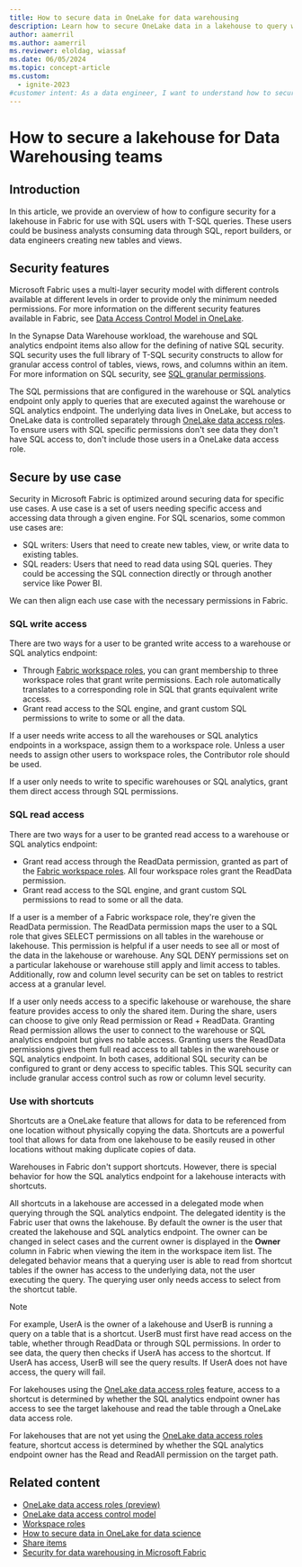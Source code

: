 ```yaml
---
title: How to secure data in OneLake for data warehousing
description: Learn how to secure OneLake data in a lakehouse to query with data warehousing T-SQL queries.
author: aamerril
ms.author: aamerril
ms.reviewer: eloldag, wiassaf
ms.date: 06/05/2024
ms.topic: concept-article
ms.custom:
  - ignite-2023
#customer intent: As a data engineer, I want to understand how to secure a lakehouse in Fabric for data warehousing so that I can ensure the data is protected and accessible only to authorized users.
---
```


# How to secure a lakehouse for Data Warehousing teams

## Introduction

In this article, we provide an overview of how to configure security for a lakehouse in Fabric for use with SQL users with T-SQL queries. These users could be business analysts consuming data through SQL, report builders, or data engineers creating new tables and views.

## Security features

Microsoft Fabric uses a multi-layer security model with different controls available at different levels in order to provide only the minimum needed permissions. For more information on the different security features available in Fabric, see [Data Access Control Model in OneLake](./data-access-control-model.md).

In the Synapse Data Warehouse workload, the warehouse and SQL analytics endpoint items also allow for the defining of native SQL security. SQL security uses the full library of T-SQL security constructs to allow for granular access control of tables, views, rows, and columns within an item. For more information on SQL security, see [SQL granular permissions](../../data-warehouse/sql-granular-permissions.md).

The SQL permissions that are configured in the warehouse or SQL analytics endpoint only apply to queries that are executed against the warehouse or SQL analytics endpoint. The underlying data lives in OneLake, but access to OneLake data is controlled separately through [OneLake data access roles](./get-started-data-access-roles.md). To ensure users with SQL specific permissions don't see data they don't have SQL access to, don't include those users in a OneLake data access role.

## Secure by use case

Security in Microsoft Fabric is optimized around securing data for specific use cases. A use case is a set of users needing specific access and accessing data through a given engine. For SQL scenarios, some common use cases are:

- SQL writers: Users that need to create new tables, view, or write data to existing tables.
- SQL readers: Users that need to read data using SQL queries. They could be accessing the SQL connection directly or through another service like Power BI.

We can then align each use case with the necessary permissions in Fabric.

### SQL write access

There are two ways for a user to be granted write access to a warehouse or SQL analytics endpoint:

- Through [Fabric workspace roles](./get-started-security.md#workspace-permissions), you can grant membership to three workspace roles that grant write permissions. Each role automatically translates to a corresponding role in SQL that grants equivalent write access.
- Grant read access to the SQL engine, and grant custom SQL permissions to write to some or all the data.

If a user needs write access to all the warehouses or SQL analytics endpoints in a workspace, assign them to a workspace role. Unless a user needs to assign other users to workspace roles, the Contributor role should be used.

If a user only needs to write to specific warehouses or SQL analytics, grant them direct access through SQL permissions.

<a id="read-access"></a>

### SQL read access

There are two ways for a user to be granted read access to a warehouse or SQL analytics endpoint:

- Grant read access through the ReadData permission, granted as part of the [Fabric workspace roles](./get-started-security.md#workspace-permissions). All four workspace roles grant the ReadData permission.
- Grant read access to the SQL engine, and grant custom SQL permissions to read to some or all the data.

If a user is a member of a Fabric workspace role, they're given the ReadData permission. The ReadData permission maps the user to a SQL role that gives SELECT permissions on all tables in the warehouse or lakehouse. This permission is helpful if a user needs to see all or most of the data in the lakehouse or warehouse. Any SQL DENY permissions set on a particular lakehouse or warehouse still apply and limit access to tables. Additionally, row and column level security can be set on tables to restrict access at a granular level.

If a user only needs access to a specific lakehouse or warehouse, the share feature provides access to only the shared item. During the share, users can choose to give only Read permission or Read + ReadData. Granting Read permission allows the user to connect to the warehouse or SQL analytics endpoint but gives no table access. Granting users the ReadData permissions gives them full read access to all tables in the warehouse or SQL analytics endpoint. In both cases, additional SQL security can be configured to grant or deny access to specific tables. This SQL security can include granular access control such as row or column level security.

### Use with shortcuts

Shortcuts are a OneLake feature that allows for data to be referenced from one location without physically copying the data. Shortcuts are a powerful tool that allows for data from one lakehouse to be easily reused in other locations without making duplicate copies of data.

Warehouses in Fabric don't support shortcuts. However, there is special behavior for how the SQL analytics endpoint for a lakehouse interacts with shortcuts.

All shortcuts in a lakehouse are accessed in a delegated mode when querying through the SQL analytics endpoint. The delegated identity is the Fabric user that owns the lakehouse. By default the owner is the user that created the lakehouse and SQL analytics endpoint. The owner can be changed in select cases and the current owner is displayed in the **Owner** column in Fabric when viewing the item in the workspace item list. The delegated behavior means that a querying user is able to read from shortcut tables if the owner has access to the underlying data, not the user executing the query. The querying user only needs access to select from the shortcut table.

> [!NOTE]
> For example, UserA is the owner of a lakehouse and UserB is running a query on a table that is a shortcut. UserB must first have read access on the table, whether through ReadData or through SQL permissions. In order to see data, the query then checks if UserA has access to the shortcut. If UserA has access, UserB will see the query results. If UserA does not have access, the query will fail.

For lakehouses using the [OneLake data access roles](./get-started-data-access-roles.md) feature, access to a shortcut is determined by whether the SQL analytics endpoint owner has access to see the target lakehouse and read the table through a OneLake data access role.

For lakehouses that are not yet using the [OneLake data access roles](./get-started-data-access-roles.md) feature, shortcut access is determined by whether the SQL analytics endpoint owner has the Read and ReadAll permission on the target path.

## Related content

- [OneLake data access roles (preview)](./get-started-data-access-roles.md)
- [OneLake data access control model](./data-access-control-model.md)
- [Workspace roles](../../get-started/roles-workspaces.md)
- [How to secure data in OneLake for data science](./how-to-secure-data-onelake-for-data-science.md)
- [Share items](../../get-started/share-items.md)
- [Security for data warehousing in Microsoft Fabric](../../data-warehouse/security.md)

